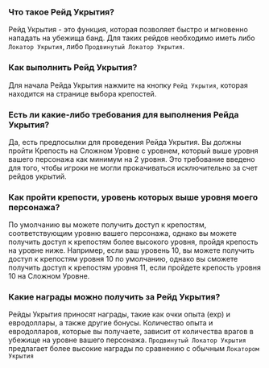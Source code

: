 ### Что такое Рейд Укрытия?

Рейд Укрытия - это функция, которая позволяет быстро и мгновенно нападать на убежища банд. Для таких рейдов необходимо иметь либо `Локатор Укрытия`, либо `Продвинутый Локатор Укрытия`.

### Как выполнить Рейд Укрытия?

Для начала Рейда Укрытия нажмите на кнопку `Рейд Укрытия`, которая находится на странице выбора крепостей.

### Есть ли какие-либо требования для выполнения Рейда Укрытия?

Да, есть предпосылки для проведения Рейда Укрытия. Вы должны пройти Крепость на Сложном Уровне с уровнем, который выше уровня вашего персонажа как минимум на 2 уровня. Это требование введено для того, чтобы игроки не могли прокачиваться исключительно за счет рейдов укрытий.

### Как пройти крепости, уровень которых выше уровня моего персонажа?

По умолчанию вы можете получить доступ к крепостям, соответствующим уровню вашего персонажа, однако вы можете получить доступ к крепостям более высокого уровня, пройдя крепость на уровне ниже. Например, если ваш уровень 10, вы можете получить доступ к крепостям уровня 10 по умолчанию, однако вы сможете получить доступ к крепостям уровня 11, если пройдете крепость уровня 10 на Сложном Уровне.

### Какие награды можно получить за Рейд Укрытия?

Рейды Укрытия приносят награды, такие как очки опыта (exp) и евродоллары, а также другие бонусы. Количество опыта и евродолларов, которые вы получаете, зависит от количества врагов в убежище на уровне вашего персонажа. `Продвинутый Локатор Укрытия` предлагает более высокие награды по сравнению с обычным `Локатором Укрытия`
